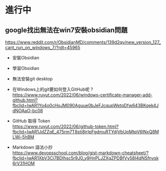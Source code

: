 # 進行中

## **google找出無法在win7安裝obsidian問題**
https://www.reddit.com/r/ObsidianMD/comments/139d2qy/new_version_127_cant_run_on_windows_7/?rdt=45965

- 安裝Obsidian
- 學習Obsidian
- 無法安裝git desktop

- 在Windows上的git要如何登入GitHub呢 ?  
  https://www.ruyut.com/2022/06/windows-certificate-manager-add-github.html?fbclid=IwAR1Yo4o0cHoJM090Aguue0bJeFJcqupWetqDfw643BKqek4JdNOAaO-bc08

- GitHub 取得 Token  
  https://www.ruyut.com/2022/06/github-token.html?fbclid=IwAR1JdZZqE_475rm7T8sti8jrIpFgdmuRTYdjVbUpMtpV6lNxQ8MLWi-5hBM

- Markdown 語法小抄  
  https://www.devopsschool.com/blog/gist-markdown-cheatsheet/?fbclid=IwAR1XbV3Ci7BDIhsc5r9J0_v9HnPLJZXqZPDBfVy58I4dNSfnysk6rV31HOM
